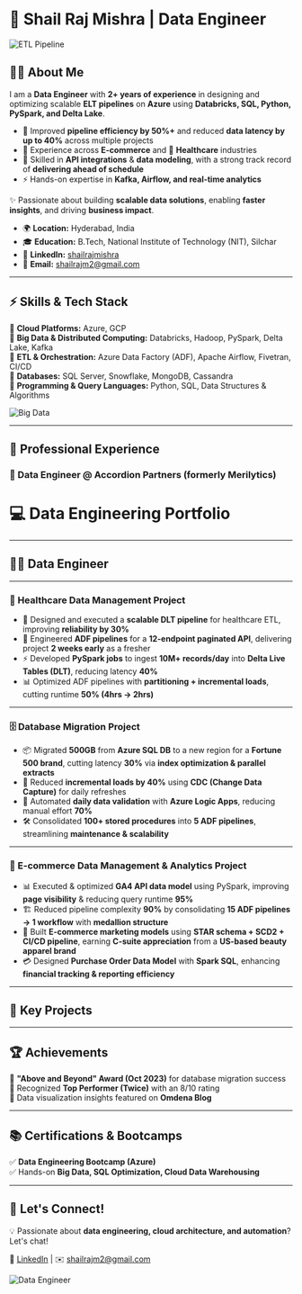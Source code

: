 # 🚀 Shail Raj Mishra | Data Engineer 

![ETL Pipeline](https://media.giphy.com/media/ZVik7pBtu9dNS/giphy.gif)  

## 👨‍💻 About Me  

I am a **Data Engineer** with **2+ years of experience** in designing and optimizing scalable **ELT pipelines** on **Azure** using **Databricks, SQL, Python, PySpark, and Delta Lake**.  

- 🚀 Improved **pipeline efficiency by 50%+** and reduced **data latency by up to 40%** across multiple projects  
- 🛒 Experience across **E-commerce** and 🏥 **Healthcare** industries  
- 🔗 Skilled in **API integrations** & **data modeling**, with a strong track record of **delivering ahead of schedule**  
- ⚡ Hands-on expertise in **Kafka, Airflow, and real-time analytics**  

✨ Passionate about building **scalable data solutions**, enabling **faster insights**, and driving **business impact**.  

- 🌍 **Location:** Hyderabad, India  
- 🎓 **Education:** B.Tech, National Institute of Technology (NIT), Silchar 
- 🔗 **LinkedIn:** [shailrajmishra](https://www.linkedin.com/in/shailrajmishra)  
- 📧 **Email:** shailrajm2@gmail.com  

---

## ⚡ Skills & Tech Stack

🔹 **Cloud Platforms:** Azure, GCP  
🔹 **Big Data & Distributed Computing:** Databricks, Hadoop, PySpark, Delta Lake, Kafka  
🔹 **ETL & Orchestration:** Azure Data Factory (ADF), Apache Airflow, Fivetran, CI/CD  
🔹 **Databases:** SQL Server, Snowflake, MongoDB, Cassandra  
🔹 **Programming & Query Languages:** Python, SQL, Data Structures & Algorithms   

![Big Data](https://media.giphy.com/media/L1R1tvI9svkIWwpVYr/giphy.gif)  

---

## 💼 Professional Experience

### 📌 Data Engineer @ Accordion Partners (formerly Merilytics)  
# 💻 Data Engineering Portfolio  

---

## 👨‍💼 Data Engineer
---

### 🏥 Healthcare Data Management Project  
- 🚀 Designed and executed a **scalable DLT pipeline** for healthcare ETL, improving **reliability by 30%**  
- 🔗 Engineered **ADF pipelines** for a **12-endpoint paginated API**, delivering project **2 weeks early** as a fresher  
- ⚡ Developed **PySpark jobs** to ingest **10M+ records/day** into **Delta Live Tables (DLT)**, reducing latency **40%**  
- 📊 Optimized ADF pipelines with **partitioning + incremental loads**, cutting runtime **50% (4hrs → 2hrs)**  

---

### 🗄️ Database Migration Project  
- 📦 Migrated **500GB** from **Azure SQL DB** to a new region for a **Fortune 500 brand**, cutting latency **30%** via **index optimization & parallel extracts**  
- 🔄 Reduced **incremental loads by 40%** using **CDC (Change Data Capture)** for daily refreshes  
- 🤖 Automated **daily data validation** with **Azure Logic Apps**, reducing manual effort **70%**  
- 🛠️ Consolidated **100+ stored procedures** into **5 ADF pipelines**, streamlining **maintenance & scalability**  

---

### 🛒 E-commerce Data Management & Analytics Project  
- 📊 Executed & optimized **GA4 API data model** using PySpark, improving **page visibility** & reducing query runtime **95%**  
- 🏗️ Reduced pipeline complexity **90%** by consolidating **15 ADF pipelines → 1 workflow** with **medallion structure**  
- 🎯 Built **E-commerce marketing models** using **STAR schema + SCD2 + CI/CD pipeline**, earning **C-suite appreciation** from a **US-based beauty apparel brand**  
- 💳 Designed **Purchase Order Data Model** with **Spark SQL**, enhancing **financial tracking & reporting efficiency**  

---

## 🚀 Key Projects








---

## 🏆 Achievements

🏅 **"Above and Beyond" Award (Oct 2023)** for database migration success  
🏅 Recognized **Top Performer (Twice)** with an 8/10 rating  
🏅 Data visualization insights featured on **Omdena Blog**  

---

## 📚 Certifications & Bootcamps

✅ **Data Engineering Bootcamp (Azure)**  
✅ Hands-on **Big Data, SQL Optimization, Cloud Data Warehousing**  

---

## 📢 Let's Connect!

💡 Passionate about **data engineering, cloud architecture, and automation**? Let's chat!  

🔗 [LinkedIn](https://www.linkedin.com/in/shailrajmishra) | ✉️ shailrajm2@gmail.com  

![Data Engineer](https://media1.giphy.com/media/v1.Y2lkPTc5MGI3NjExeWttdG1nOGo2YzBpdmtrOTMzN3VhOTZtZ2tzc2tod3AzajNma3VociZlcD12MV9pbnRlcm5hbF9naWZfYnlfaWQmY3Q9Zw/lbcLMX9B6sTsGjUmS3/giphy.gif)  

